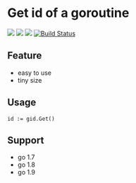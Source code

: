 # Get id of a goroutine

![](https://img.shields.io/badge/language-golang-blue.svg)
![](https://img.shields.io/badge/license-MIT-000000.svg)
![](https://img.shields.io/github/tag/silentred/toolkit.svg)
[![Build Status](https://travis-ci.org/silentred/gid.svg?branch=master)](https://travis-ci.org/silentred/gid)

## Feature

- easy to use
- tiny size

## Usage

```
id := gid.Get()
```

## Support

- go 1.7
- go 1.8
- go 1.9